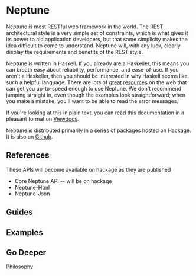 Neptune
=======

Neptune is most RESTful web framework in the world. The REST architectural style is a very simple set of constraints, which is what gives it its power to aid application developers, but that same simplicity makes the idea difficult to come to understand. Neptune will, with any luck, clearly display the requirements and benefits of the REST style.

Neptune is written in Haskell. If you already are a Haskeller, this means you can breath easy about reliability, performance, and ease-of-use. If you aren't a Haskeller, then you should be interested in why Haskell seems like such a helpful language. There are lots of [great](http://learnyouahaskell.com/) [resources](http://book.realworldhaskell.org/) on the web that can get you up-to-speed enough to use Neptune. We don't recommend jumping straight in, even though the examples look straightforward; when you make a mistake, you'll want to be able to read the error messages.

If you're looking at this in plain text, you can read this documentation in a pleasant format on [Viewdocs](http://Zankoku-Okuno.viewdocs.io/neptune/).

Neptune is distributed primarily in a series of packages hosted on Hackage. It is also on [Github](https://github.com/Zankoku-Okuno/neptune).

References
----------

These APIs will become available on hackage as they are published

* Core Neptune API -- will be on hackage
* Neptune-Html
* Neptune-Json

Guides
------

Examples
--------

Go Deeper
---------

[Philosophy](philosophy.md)
